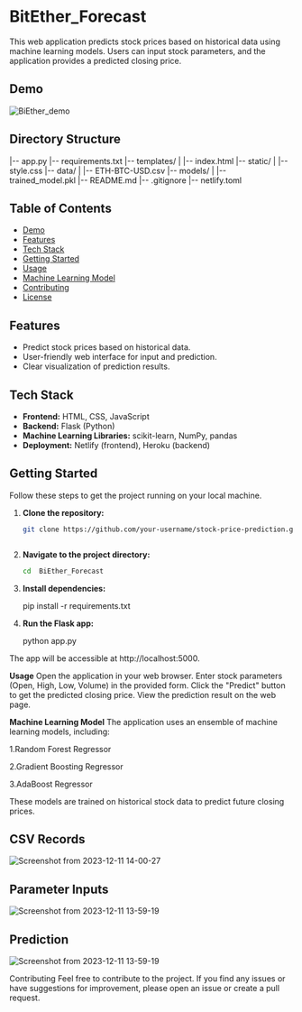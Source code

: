 # BitEther_Forecast


This web application predicts stock prices based on historical data using machine learning models. Users can input stock parameters, and the application provides a predicted closing price.

## Demo

![BiEther_demo](https://github.com/Gokulachalam/BitEther_Forecast/assets/89055461/0ba4c23d-9b4d-4d40-b3a1-b4aea4484941)


## Directory Structure

|-- app.py
|-- requirements.txt
|-- templates/
|   |-- index.html
|-- static/
|   |-- style.css
|-- data/
|   |-- ETH-BTC-USD.csv
|-- models/
|   |-- trained_model.pkl
|-- README.md
|-- .gitignore
|-- netlify.toml







## Table of Contents
- [Demo](#demo)
- [Features](#features)
- [Tech Stack](#tech-stack)
- [Getting Started](#getting-started)
- [Usage](#usage)
- [Machine Learning Model](#machine-learning-model)
- [Contributing](#contributing)
- [License](#license)


## Features

- Predict stock prices based on historical data.
- User-friendly web interface for input and prediction.
- Clear visualization of prediction results.

## Tech Stack

- **Frontend:** HTML, CSS, JavaScript
- **Backend:** Flask (Python)
- **Machine Learning Libraries:** scikit-learn, NumPy, pandas
- **Deployment:** Netlify (frontend), Heroku (backend)

## Getting Started

Follow these steps to get the project running on your local machine.

1. **Clone the repository:**

   ```bash
   git clone https://github.com/your-username/stock-price-prediction.git



2. **Navigate to the project directory:**

   ```bash
   cd  BiEther_Forecast

3. **Install dependencies:**

   pip install -r requirements.txt


4. **Run the Flask app:**

   python app.py

The app will be accessible at http://localhost:5000.

**Usage**
Open the application in your web browser.
Enter stock parameters (Open, High, Low, Volume) in the provided form.
Click the "Predict" button to get the predicted closing price.
View the prediction result on the web page.


**Machine Learning Model**
The application uses an ensemble of machine learning models, including:

1.Random Forest Regressor


2.Gradient Boosting Regressor


3.AdaBoost Regressor

These models are trained on historical stock data to predict future closing prices.


## CSV Records


![Screenshot from 2023-12-11 14-00-27](https://github.com/Gokulachalam/BitEther_Forecast/assets/89055461/ae5b9316-c77d-444c-9b5e-a416168c9054)






## Parameter Inputs

![Screenshot from 2023-12-11 13-59-19](https://github.com/Gokulachalam/BitEther_Forecast/assets/89055461/c96a7a5e-d1b0-4661-8cb7-e67dd10cd0da)




## Prediction

![Screenshot from 2023-12-11 13-59-19](https://github.com/Gokulachalam/BitEther_Forecast/assets/89055461/ab58eb59-7d02-4c82-9b7c-429056c1698a)



Contributing
Feel free to contribute to the project. If you find any issues or have suggestions for improvement, please open an issue or create a pull request.



